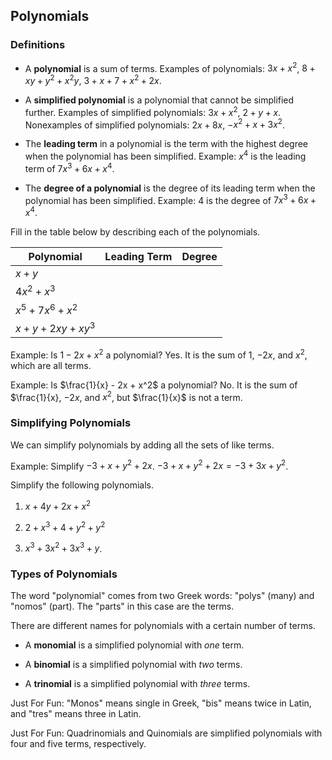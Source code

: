 Polynomials
-------

### Definitions

* A **polynomial** is a sum of terms. Examples of polynomials: $3x + x^2$, $8 + xy + y^2 + x^2y$, $3 + x + 7 + x^2 + 2x$.

* A **simplified polynomial** is a polynomial that cannot be simplified further. Examples of simplified polynomials: $3x + x^2$, $2 + y + x$. Nonexamples of simplified polynomials: $2x + 8x$, $-x^2 + x + 3x^2$.

* The **leading term** in a polynomial is the term with the highest degree when the polynomial has been simplified. Example: $x^4$ is the leading term of $7x^3 + 6x + x^4$.

* The **degree of a polynomial** is the degree of its leading term when the polynomial has been simplified. Example: 4 is the degree of $7x^3 + 6x + x^4$.

Fill in the table below by describing each of the polynomials.

| Polynomial | Leading Term | Degree |
| --- | --- | --- | 
| $x + y$| | |
| $4x^2 + x^3$ | | |
| $x^5 + 7x^6 + x^2$ | | |
| $x + y + 2xy + xy^3$ | | |

Example: Is $1 - 2x + x^2$ a polynomial? 
Yes. It is the sum of 1, $-2x$, and $x^2$, which are all terms. 

Example: Is $\frac{1}{x} - 2x + x^2$ a polynomial?
No. It is the sum of $\frac{1}{x}, $-2x$, and $x^2$, but $\frac{1}{x}$ is not a term. 


### Simplifying Polynomials

We can simplify polynomials by adding all the sets of like terms. 

Example: Simplify $-3 + x + y^2 + 2x$.
$-3 + x + y^2 + 2x = -3 + 3x + y^2$.


Simplify the following polynomials.

1. $x + 4y + 2x + x^2$

2. $2 + x^3 + 4 + y^2 + y^2$

3. $x^3 + 3x^2 + 3x^3 + y$.


### Types of Polynomials

The word "polynomial" comes from two Greek words: "polys" (many) and "nomos" (part). The "parts" in this case are the terms.

There are different names for polynomials with a certain number of terms.

* A **monomial** is a simplified polynomial with *one* term.

* A **binomial** is a simplified polynomial with *two* terms.

* A **trinomial** is a simplified polynomial with *three* terms.


Just For Fun: "Monos" means single in Greek, "bis" means twice in Latin, and "tres" means three in Latin.

Just For Fun: Quadrinomials and Quinomials are simplified polynomials with four and five terms, respectively.

